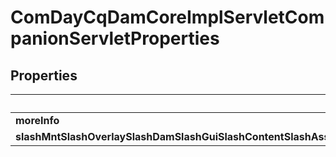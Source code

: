 
# ComDayCqDamCoreImplServletCompanionServletProperties

## Properties
Name | Type | Description | Notes
------------ | ------------- | ------------- | -------------
**moreInfo** | [**ConfigNodePropertyString**](ConfigNodePropertyString.md) |  |  [optional]
**slashMntSlashOverlaySlashDamSlashGuiSlashContentSlashAssetsSlashMoreinfoHtmlSlash$LeftCurlyBracketPathRightCurlyBracket** | [**ConfigNodePropertyString**](ConfigNodePropertyString.md) |  |  [optional]



